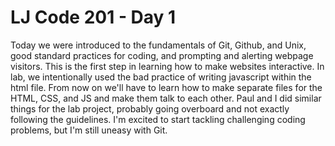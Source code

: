 # LJ Code 201 - Day 1

Today we were introduced to the fundamentals of Git, Github, and Unix, good standard practices for coding, and prompting and alerting webpage visitors. This is the first step in learning how to make websites interactive. In lab, we intentionally used the bad practice of writing javascript within the html file. From now on we'll have to learn how to make separate files for the HTML, CSS, and JS and make them talk to each other. Paul and I did similar things for the lab project, probably going overboard and not exactly following the guidelines. I'm excited to start tackling challenging coding problems, but I'm still uneasy with Git.
